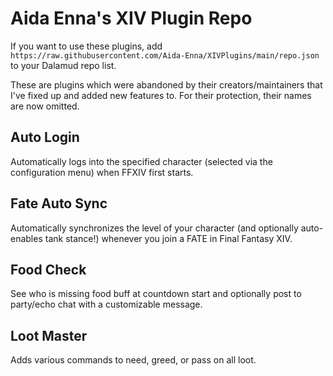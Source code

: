 # Aida Enna's XIV Plugin Repo

If you want to use these plugins, add `https://raw.githubusercontent.com/Aida-Enna/XIVPlugins/main/repo.json` to your Dalamud repo list. 

These are plugins which were abandoned by their creators/maintainers that I've fixed up and added new features to. For their protection, their names are now omitted.

## Auto Login

Automatically logs into the specified character (selected via the configuration menu) when FFXIV first starts.

## Fate Auto Sync

Automatically synchronizes the level of your character (and optionally auto-enables tank stance!) whenever you join a FATE in Final Fantasy XIV.

## Food Check

See who is missing food buff at countdown start and optionally post to party/echo chat with a customizable message.

## Loot Master

Adds various commands to need, greed, or pass on all loot.

